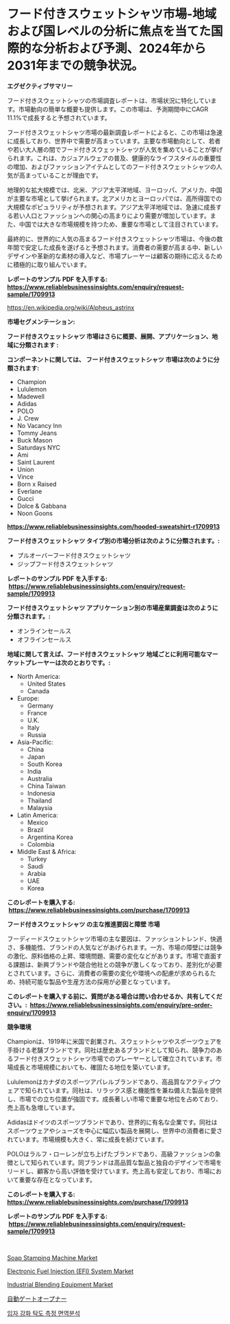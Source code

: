 <p><h1>フード付きスウェットシャツ市場-地域および国レベルの分析に焦点を当てた国際的な分析および予測、2024年から2031年までの競争状況。</h1></p><p><strong>エグゼクティブサマリー</strong></p>
<p><p>フード付きスウェットシャツの市場調査レポートは、市場状況に特化しています。市場動向の簡単な概要も提供します。この市場は、予測期間中にCAGR 11.1%で成長すると予想されています。</p><p>フード付きスウェットシャツ市場の最新調査レポートによると、この市場は急速に成長しており、世界中で需要が高まっています。主要な市場動向として、若者や若い大人層の間でフード付きスウェットシャツが人気を集めていることが挙げられます。これは、カジュアルウェアの普及、健康的なライフスタイルの重要性の増加、およびファッションアイテムとしてのフード付きスウェットシャツの人気が高まっていることが理由です。</p><p>地理的な拡大規模では、北米、アジア太平洋地域、ヨーロッパ、アメリカ、中国が主要な市場として挙げられます。北アメリカとヨーロッパでは、高所得国での大規模なポピュラリティが予想されます。アジア太平洋地域では、急速に成長する若い人口とファッションへの関心の高まりにより需要が増加しています。また、中国では大きな市場規模を持つため、重要な市場として注目されています。</p><p>最終的に、世界的に人気の高まるフード付きスウェットシャツ市場は、今後の数年間で安定した成長を遂げると予想されます。消費者の需要が高まる中、新しいデザインや革新的な素材の導入など、市場プレーヤーは顧客の期待に応えるために積極的に取り組んでいます。</p></p>
<p><strong>レポートのサンプル PDF を入手する: <a href="https://www.reliablebusinessinsights.com/enquiry/request-sample/1709913">https://www.reliablebusinessinsights.com/enquiry/request-sample/1709913</a></strong></p>
<p><a href="https://en.wikipedia.org/wiki/Alpheus_astrinx">https://en.wikipedia.org/wiki/Alpheus_astrinx</a></p>
<p><strong>市場セグメンテーション:</strong></p>
<p><strong> フード付きスウェットシャツ 市場はさらに概要、展開、アプリケーション、地域に分類されます :</strong></p>
<p><strong>コンポーネントに関しては、 フード付きスウェットシャツ 市場は次のように分類されます: &nbsp;</strong></p>
<p><ul><li>Champion</li><li>Lululemon</li><li>Madewell</li><li>Adidas</li><li>POLO</li><li>J. Crew</li><li>No Vacancy Inn</li><li>Tommy Jeans</li><li>Buck Mason</li><li>Saturdays NYC</li><li>Ami</li><li>Saint Laurent</li><li>Union</li><li>Vince</li><li>Born x Raised</li><li>Everlane</li><li>Gucci</li><li>Dolce & Gabbana</li><li>Noon Goons</li></ul></p>
<p><strong><a href="https://www.reliablebusinessinsights.com/hooded-sweatshirt-r1709913">https://www.reliablebusinessinsights.com/hooded-sweatshirt-r1709913</a></strong></p>
<p><strong> フード付きスウェットシャツ タイプ別の市場分析は次のように分類されます。:</strong></p>
<p><ul><li>プルオーバーフード付きスウェットシャツ</li><li>ジップフード付きスウェットシャツ</li></ul></p>
<p><strong>レポートのサンプル PDF を入手する: &nbsp;<a href="https://www.reliablebusinessinsights.com/enquiry/request-sample/1709913">https://www.reliablebusinessinsights.com/enquiry/request-sample/1709913</a></strong></p>
<p><strong> フード付きスウェットシャツ アプリケーション別の市場産業調査は次のように分類されます。:</strong></p>
<p><ul><li>オンラインセールス</li><li>オフラインセールス</li></ul></p>
<p><strong>地域に関して言えば、フード付きスウェットシャツ 地域ごとに利用可能なマーケットプレーヤーは次のとおりです。:</strong></p>
<p><ul>
    <li>
        North America:
        <ul>
            <li>United States</li>
            <li>Canada</li>
        </ul>
    </li>
    <li>
        Europe:
        <ul>
            <li>Germany</li>
            <li>France</li>
            <li>U.K.</li>
            <li>Italy</li>
            <li>Russia</li>
        </ul>
    </li>
    <li>
        Asia-Pacific:
        <ul>
            <li>China</li>
            <li>Japan</li>
            <li>South Korea</li>
            <li>India</li>
            <li>Australia</li>
            <li>China Taiwan</li>
            <li>Indonesia</li>
            <li>Thailand</li>
            <li>Malaysia</li>
        </ul>
    </li>
    <li>
        Latin America:
        <ul>
            <li>Mexico</li>
            <li>Brazil</li>
            <li>Argentina Korea</li>
            <li>Colombia</li>
        </ul>
    </li>
    <li>
        Middle East & Africa:
        <ul>
            <li>Turkey</li>
            <li>Saudi</li>
            <li>Arabia</li>
            <li>UAE</li>
            <li>Korea</li>
        </ul>
    </li>
    </ul></p>
<p><strong>このレポートを購入する: &nbsp;<a href="https://www.reliablebusinessinsights.com/purchase/1709913">https://www.reliablebusinessinsights.com/purchase/1709913</a></strong></p>
<p><strong>フード付きスウェットシャツ の主な推進要因と障壁 市場</strong></p>
<p><p>フーディードスウェットシャツ市場の主な要因は、ファッショントレンド、快適さ、多機能性、ブランドの人気などがあげられます。一方、市場の障壁には競争の激化、原料価格の上昇、環境問題、需要の変化などがあります。市場で直面する課題は、新興ブランドや競合他社との競争が激しくなっており、差別化が必要とされています。さらに、消費者の需要の変化や環境への配慮が求められるため、持続可能な製品や生産方法の採用が必要となっています。</p></p>
<p><strong>このレポートを購入する前に、質問がある場合は問い合わせるか、共有してください。:&nbsp; <a href="https://www.reliablebusinessinsights.com/enquiry/pre-order-enquiry/1709913">https://www.reliablebusinessinsights.com/enquiry/pre-order-enquiry/1709913</a></strong></p>
<p><strong>競争環境</strong></p>
<p><p>Championは、1919年に米国で創業され、スウェットシャツやスポーツウェアを手掛ける老舗ブランドです。同社は歴史あるブランドとして知られ、競争力のあるフード付きスウェットシャツ市場でのプレーヤーとして確立されています。市場成長と市場規模においても、確固たる地位を築いています。</p><p>Lululemonはカナダのスポーツアパレルブランドであり、高品質なアクティブウェアで知られています。同社は、リラックス感と機能性を兼ね備えた製品を提供し、市場での立ち位置が強固です。成長著しい市場で重要な地位を占めており、売上高も急増しています。</p><p>Adidasはドイツのスポーツブランドであり、世界的に有名な企業です。同社はスポーツウェアやシューズを中心に幅広い製品を展開し、世界中の消費者に愛されています。市場規模も大きく、常に成長を続けています。</p><p>POLOはラルフ・ローレンが立ち上げたブランドであり、高級ファッションの象徴として知られています。同ブランドは高品質な製品と独自のデザインで市場をリードし、顧客から高い評価を受けています。売上高も安定しており、市場において重要な存在となっています。</p></p>
<p><strong>このレポートを購入する: &nbsp; <a href="https://www.reliablebusinessinsights.com/purchase/1709913">https://www.reliablebusinessinsights.com/purchase/1709913</a></strong></p>
<p><strong>レポートのサンプル PDF を入手する: &nbsp;<a href="https://www.reliablebusinessinsights.com/enquiry/request-sample/1709913">https://www.reliablebusinessinsights.com/enquiry/request-sample/1709913</a></strong><strong></strong></p>
<p>&nbsp;</p>
<p><p><a href="https://issuu.com/reportprime-2/docs/soap-stamping-machine-market-size-2030.pptx">Soap Stamping Machine Market</a></p><p><a href="https://github.com/angeliabkratze/Market-Research-Report-List-1/blob/main/electronic-fuel-injection-efi-system-market.md">Electronic Fuel Injection (EFI) System Market</a></p><p><a href="https://issuu.com/reportprime-2/docs/industrial-blending-equipment-market-size-2030.ppt">Industrial Blending Equipment Market</a></p><p><a href="https://github.com/zjkmgcs938405/Market-Research-Report-List-3/blob/main/5131759167907.md">自動ゲートオープナー</a></p><p><a href="https://github.com/marufmohassin05/Market-Research-Report-List-1/blob/main/4040497181706.md">입자 강화 탁도 측정 면역분석</a></p></p>